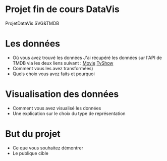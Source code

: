 # Projet fin de cours DataVis
ProjetDataVis SVG&amp;TMDB

# Les données

- Où vous avez trouvé les données
J'ai récupéré les données sur l'API de TMDB via les deux liens suivant :
[Movie](https://api.themoviedb.org/3/movie/popular?language=fr&api_key=e0c090ad9289504f572875f449a5f944 "Movie")
[TvShow](http://https://api.themoviedb.org/3/tv/popular?language=fr&api_key=e0c090ad9289504f572875f449a5f944 "TvShow")
- Comment vous les avez transformées)
- Quels choix vous avez faits et pourquoi

# Visualisation des données
- Comment vous avez visualisé les données
- Une explication sur le choix du type de représentation

# But du projet
- Ce que vous souhaitez démontrer
- Le publique cible